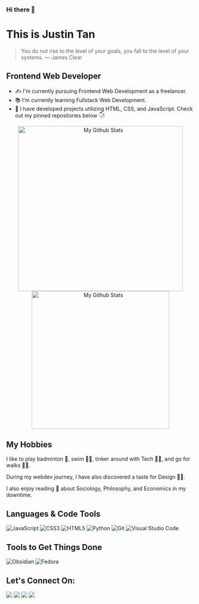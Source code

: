 ### Hi there 👋

# This is Justin Tan

> You do not rise to the level of your goals, you fall to the level of your systems. ― James Clear

## Frontend Web Developer

- ✍️ I'm currently pursuing Frontend Web Development as a freelancer.
- 📚 I'm currently learning Fullstack Web Development.
- 🎨 I have developed projects utilizing HTML, CSS, and JavaScript. Check out my pinned repositories below 👇!

<p align="center">
  <a href="https://github.com/anuraghazra/github-readme-stats">
    <img
      width="440"
      title="My Github Stats"
      src="https://github-readme-stats.vercel.app/api?username=raineedust&count_private=true&show_icons=true"
    />
  </a>
  <a href="https://github.com/anuraghazra/github-readme-stats">
    <img
      width="368"
      title="My Github Stats"
      src="https://github-readme-stats.vercel.app/api/top-langs/?username=raineedust&layout=compact&exclude_repo=raineedust"
    />
  </a>
</p>

    
## My Hobbies

I like to play badminton 🏸, swim 🏊‍♂️, tinker around with Tech 👨‍💻, and go for walks 🚶‍♂️.

During my webdev journey, I have also discovered a taste for Design 👨‍🎨.

I also enjoy reading 📖 about Sociology, Philosophy, and Economics in my downtime.

## Languages & Code Tools

![JavaScript](https://img.shields.io/badge/javascript-%23323330.svg?style=for-the-badge&logo=javascript&logoColor=%23F7DF1E)
![CSS3](https://img.shields.io/badge/css3-%231572B6.svg?style=for-the-badge&logo=css3&logoColor=white)
![HTML5](https://img.shields.io/badge/html5-%23E34F26.svg?style=for-the-badge&logo=html5&logoColor=white)
![Python](https://img.shields.io/badge/python-3670A0?style=for-the-badge&logo=python&logoColor=ffdd54)
![Git](https://img.shields.io/badge/git-%23F05033.svg?style=for-the-badge&logo=git&logoColor=white)
![Visual Studio Code](https://img.shields.io/badge/VSCode-0078D4?style=for-the-badge&logo=visual%20studio%20code&logoColor=white)

## Tools to Get Things Done

![Obsidian](https://img.shields.io/badge/Obsidian-483699?style=for-the-badge&logo=Obsidian&logoColor=white)
![Fedora](https://img.shields.io/badge/Fedora-294172?style=for-the-badge&logo=fedora&logoColor=white)

## Let's Connect On:

<a href="mailto:raineedust@proton.me" ><img src="https://img.shields.io/badge/ProtonMail-8B89CC?style=for-the-badge&logo=protonmail&logoColor=white" /></a>
<a href="https://t.me/raineedust" ><img src="https://img.shields.io/badge/Telegram-2CA5E0?style=for-the-badge&logo=telegram&logoColor=white" /></a>
<a href="https://discordapp.com/users/339060594906759178/" ><img src="https://img.shields.io/badge/Discord-5865F2?style=for-the-badge&logo=discord&logoColor=white" /></a>
<a href="http://www.linkedin.com/in/raineedust" ><img src="https://img.shields.io/badge/linkedin-%230077B5.svg?style=for-the-badge&logo=linkedin&logoColor=white" /></a>

<!--
**raineedust/raineedust** is a ✨ _special_ ✨ repository because its `README.md` (this file) appears on your GitHub profile.

Here are some ideas to get you started:

- 🔭 I’m currently working on ...
- 🌱 I’m currently learning ...
- 👯 I’m looking to collaborate on ...
- 🤔 I’m looking for help with ...
- 💬 Ask me about ...
- 📫 How to reach me: ...
- 😄 Pronouns: ...
- ⚡ Fun fact: ...
-->
